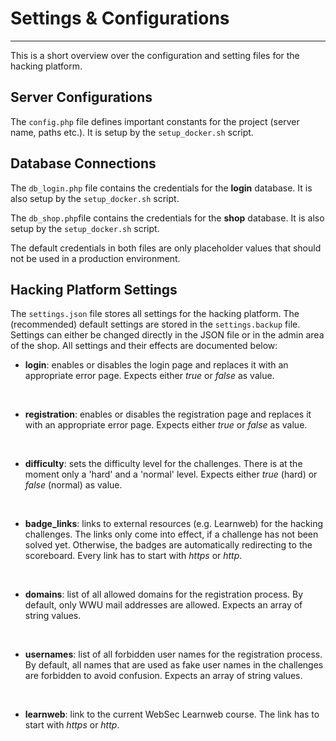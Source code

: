 # Settings & Configurations
---

This is a short overview over the configuration and setting files for the hacking platform.

## Server Configurations

The ```config.php``` file defines important constants for the project (server name, paths etc.). It is setup by the ```setup_docker.sh``` script.


## Database Connections
The ```db_login.php``` file contains the credentials for the **login** database. It is also setup by the ```setup_docker.sh``` script.

The ```db_shop.php```file contains the credentials for the **shop** database. It is also setup by the ```setup_docker.sh``` script.

The default credentials in both files are only placeholder values that should not be used in a production environment.


## Hacking Platform Settings
The ```settings.json``` file stores all settings for the hacking platform. The (recommended) default settings are stored in the ```settings.backup``` file. Settings can either be changed directly in the JSON file or in the admin area of the shop. All settings and their effects are documented below:


- **login**: enables or disables the login page and replaces it with an appropriate error page. Expects either *true* or *false* as value.
<br>

- **registration**: enables or disables the registration page and replaces it with an appropriate error page. Expects either *true* or *false* as value.
<br>

- **difficulty**: sets the difficulty level for the challenges. There is at the moment only a 'hard' and a 'normal' level. Expects either *true* (hard) or *false* (normal) as value.
<br>

- **badge_links**: links to external resources (e.g. Learnweb) for the hacking challenges. The links only come into effect, if a challenge has not been solved yet. Otherwise, the badges are automatically redirecting to the scoreboard. Every link has to start with *https* or *http*.
<br>

- **domains**: list of all allowed domains for the registration process. By default, only WWU mail addresses are allowed. Expects an array of string values.
<br>

- **usernames**: list of all forbidden user names for the registration process. By default, all names that are used as fake user names in the challenges are forbidden to avoid confusion. Expects an array of string values.
<br>

- **learnweb**: link to the current WebSec Learnweb course. The link has to start with *https* or *http*.

